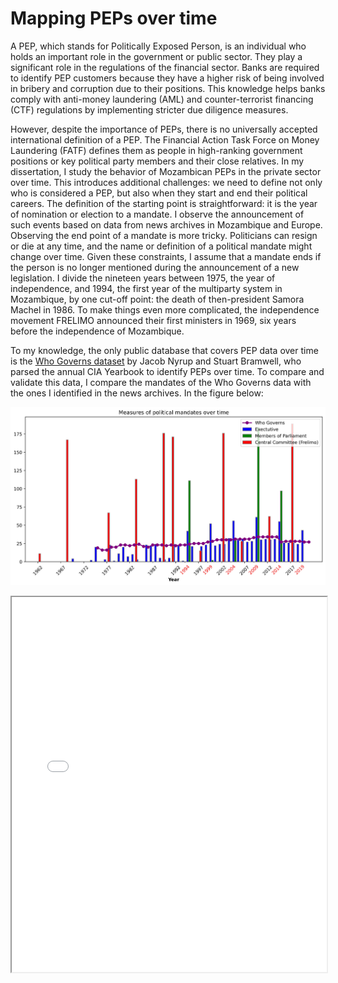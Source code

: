 # Mapping PEPs over time

A PEP, which stands for Politically Exposed Person, is an individual who holds an important role in the government or public sector. They play a significant role in the regulations of the financial sector. Banks are required to identify PEP customers because they have a higher risk of being involved in bribery and corruption due to their positions. This knowledge helps banks comply with anti-money laundering (AML) and counter-terrorist financing (CTF) regulations by implementing stricter due diligence measures.

However, despite the importance of PEPs, there is no universally accepted international definition of a PEP. The Financial Action Task Force on Money Laundering (FATF) defines them as people in high-ranking government positions or key political party members and their close relatives. In my dissertation, I study the behavior of Mozambican PEPs in the private sector over time. This introduces additional challenges: we need to define not only who is considered a PEP, but also when they start and end their political careers. The definition of the starting point is straightforward: it is the year of nomination or election to a mandate. I observe the announcement of such events based on data from news archives in Mozambique and Europe. Observing the end point of a mandate is more tricky. Politicians can resign or die at any time, and the name or definition of a political mandate might change over time. Given these constraints, I assume that a mandate ends if the person is no longer mentioned during the announcement of a new legislation. I divide the nineteen years between 1975, the year of independence, and 1994, the first year of the multiparty system in Mozambique, by one cut-off point: the death of then-president Samora Machel in 1986. To make things even more complicated, the independence movement FRELIMO announced their first ministers in 1969, six years before the independence of Mozambique.

To my knowledge, the only public database that covers PEP data over time is the [Who Governs dataset](https://politicscentre.nuffield.ox.ac.uk/whogov-dataset/%22) by Jacob Nyrup and Stuart Bramwell, who parsed the annual CIA Yearbook to identify PEPs over time. To compare and validate this data, I compare the mandates of the Who Governs data with the ones I identified in the news archives. In the figure below:

![barplot_pep_mandates.jpg](../assets/pep_figures/barplot_pep_mandates.jpg)

<iframe src="../assets/pep_figures/chord.html" width="100%" height="600px"></iframe>
